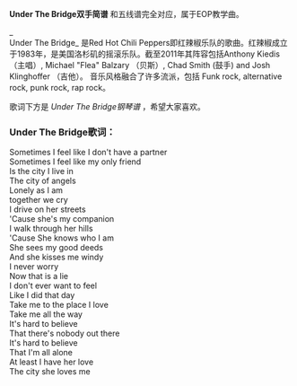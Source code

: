 

**Under The Bridge双手简谱** 和五线谱完全对应，属于EOP教学曲。

_  
Under The Bridge_ 是Red Hot Chili
Peppers即红辣椒乐队的歌曲。红辣椒成立于1983年，是美国洛杉矶的摇滚乐队。截至2011年其阵容包括Anthony Kiedis （主唱）,
Michael "Flea" Balzary （贝斯）, Chad Smith (鼓手) and Josh Klinghoffer （吉他）。
音乐风格融合了许多流派，包括 Funk rock, alternative rock, punk rock, rap rock。

  
歌词下方是 _Under The Bridge钢琴谱_ ，希望大家喜欢。

### Under The Bridge歌词：

Sometimes I feel like I don't have a partner  
Sometimes I feel like my only friend  
Is the city I live in  
The city of angels  
Lonely as I am  
together we cry  
I drive on her streets  
'Cause she's my companion  
I walk through her hills  
'Cause She knows who I am  
She sees my good deeds  
And she kisses me windy  
I never worry  
Now that is a lie  
I don't ever want to feel  
Like I did that day  
Take me to the place I love  
Take me all the way  
It's hard to believe  
That there's nobody out there  
It's hard to believe  
That I'm all alone  
At least I have her love  
The city she loves me

